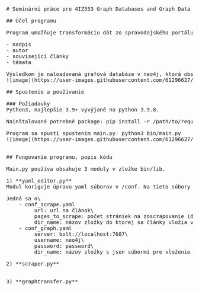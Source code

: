 <pre>
# Seminární práce pro 4IZ553 Graph Databases and Graph Data Visualization

## Účel programu

Program umožňuje transformáciu dát zo spravodajského portálu [iDnes](https://www.iDnes.cz/) do grafovej podoby do databáze neo4j. Transformácií podlehiajú:

- nadpis
- autor
- související články
- témata

Výsledkom je naloadovaná grafová databáze v neo4j, ktorá obsahujé jednotlivé uzly vyjmenované vyššie a vzťahy medzi nimi.
![image](https://user-images.githubusercontent.com/61296627/141763100-cf484c53-e69c-4706-a550-3e3d147d08d5.png)

## Spustenie a používanie

### Požiadavky
Python3, najlepšie 3.9+ vyvýjané na python 3.9.8.

Nainštalované potrebné package: pip install -r /path/to/requirements.txt

Program sa spustí spustením main.py: python3 bin/main.py
![image](https://user-images.githubusercontent.com/61296627/142956519-2039b77a-2bee-4c59-af31-ee06c46f0e50.png)


## Fungovanie programu, popis kódu

Main.py používa obsahuje 3 moduly v zložke bin/lib. 

1) **yaml_editor.py**
Modul koriguje úpravu yaml súborov v /conf. Na tieto súbory sa odkazujú ostatné skripty, pri scrapovaní alebo pracovaní s neo4j databázou.

Jedná sa o\
    - conf_scrape.yaml
         url: url na článok\
         pages_to_scrape: počet strániek na zoscrapovanie (do grafu sa dostanú spolu\
         dir_name: názov zložky do ktorej sa články uložia v podobe json súborov
    - conf_graph.yaml
         server: bolt://localhost:7687\
         username: neo4j\
         password: password\
         dir_name: názov zložky s json súbormi pre vloženie do grafovej databáze
    
2) **scraper.py**


3) **graphtransfer.py**


</pre>
